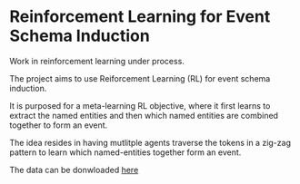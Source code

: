 # Reinforcement Learning for Event Schema Induction
Work in reinforcement learning under process.

The project aims to use Reiforcement Learning (RL) for event schema induction. 

It is purposed for a meta-learning RL objective, where it first learns to extract the named entities and then which named entities are combined together to form an event. 

The idea resides in having mutlitple agents traverse the tokens in a zig-zag pattern to learn which named-entities together form an event.

The data can be donwloaded [here](https://drive.google.com/file/d/1FwpfFCtqrYV-vhbYqLDK5RJThPyuFYB_/view?usp=drive_link)
